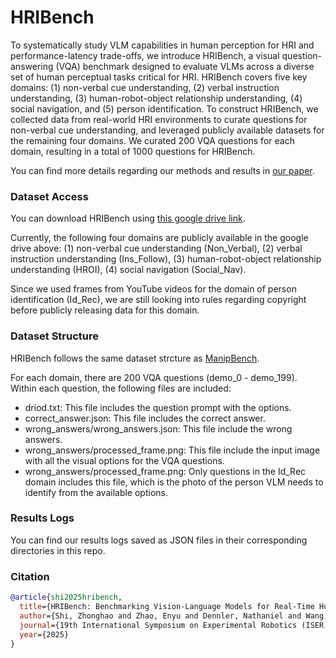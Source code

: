 # HRIBench

To systematically study VLM capabilities in human perception for HRI and performance-latency trade-offs, we introduce HRIBench, a visual question-answering (VQA) benchmark designed to evaluate VLMs across a diverse set of human perceptual tasks critical for HRI. HRIBench covers five key domains: (1) non-verbal cue understanding, (2) verbal instruction understanding, (3) human-robot-object relationship understanding, (4) social navigation, and (5) person identification. To construct HRIBench, we collected data from real-world HRI environments to curate questions for non-verbal cue understanding, and leveraged publicly available datasets for the remaining four domains. We curated 200 VQA questions for each domain, resulting in a total of 1000 questions for HRIBench.

You can find more details regarding our methods and results in [our paper](https://arxiv.org/abs/2506.20566).

### Dataset Access

You can download HRIBench using [this google drive link](https://drive.google.com/drive/folders/1nb0iFCXC9FiMFV9sUWzfjW7owm2Dlmmo?usp=sharing).

Currently, the following four domains are publicly available in the google drive above: (1) non-verbal cue understanding (Non_Verbal), (2) verbal instruction understanding (Ins_Follow), (3) human-robot-object relationship understanding (HROI), (4) social navigation (Social_Nav).

Since we used frames from YouTube videos for the domain of person identification (Id_Rec), we are still looking into rules regarding copyright before publicly releasing data for this domain.

### Dataset Structure

HRIBench follows the same dataset strcture as [ManipBench](https://manipbench.github.io/).

For each domain, there are 200 VQA questions (demo_0 - demo_199). Within each question, the following files are included:

- driod.txt: This file includes the question prompt with the options.
- correct_answer.json: This file includes the correct answer.
- wrong_answers/wrong_answers.json: This file include the wrong answers.
- wrong_answers/processed_frame.png: This file include the input image with all the visual options for the VQA questions.
- wrong_answers/processed_frame.png: Only questions in the Id_Rec domain includes this file, which is the photo of the person VLM needs to identify from the available options.

### Results Logs

You can find our results logs saved as JSON files in their corresponding directories in this repo.

### Citation

```bibtex
@article{shi2025hribench,
  title={HRIBench: Benchmarking Vision-Language Models for Real-Time Human Perception in Human-Robot Interaction},
  author={Shi, Zhonghao and Zhao, Enyu and Dennler, Nathaniel and Wang, Jingzhen and Xu, Xinyang and Shrestha, Kaleen and Fu, Mengxue and Seita, Daniel and Matari{\'c}, Maja},
  journal={19th International Symposium on Experimental Robotics (ISER)},
  year={2025}
}
```
